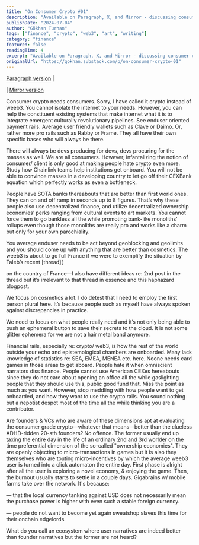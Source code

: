 ```yaml
---
title: "On Consumer Crypto #01"
description: "Available on Paragraph, X, and Mirror - discussing consumer crypto applications and their potential."
publishDate: "2024-07-04"
author: "Gökhan Turhan"
tags: ["finance", "crypto", "web3", "art", "writing"]
category: "finance"
featured: false
readingTime: 4
excerpt: "Available on Paragraph, X, and Mirror - discussing consumer crypto applications and their potential for mainstream adoption."
originalUrl: "https://gokhan.substack.com/p/on-consumer-crypto-01"
---
```


[Paragraph version](https://paragraph.xyz/@gokhan/consumer-crypto?referrer=0x36de990133D36d7E3DF9a820aA3eDE5a2320De71) |

<TwitterEmbed url="https://twitter.com/i/status/1808846330048967019" />

| [Mirror version](https://gokhan.mirror.xyz/vvTdas-z_Vxp_inh8c5JKdylaskAIjTFcjBBU1unlQQ?referrerAddress=0x36de990133D36d7E3DF9a820aA3eDE5a2320De71)

Consumer crypto needs consumers. Sorry, I have called it crypto instead of weeb3. You cannot isolate the internet to your needs. However, you can help the constituent existing systems that make internet what it is to integrate emergent culturally revolutionary pipelines. See enduser oriented payment rails. Average user friendly wallets such as Clave or Daimo. Or, rather more pro rails such as Rabby or Frame. They all have their own specific bases who will always be there.

There will always be devs producing for devs, devs procuring for the masses as well. We are all consumers. However, infantalizing the notion of consumer/ client is only good at making people hate crypto even more. Study how Chainlink teams help institutions get onboard. You will not be able to convince masses in a developing country to let go off their CEXBank equation which perfectly works as even a bottleneck.

People have SOTA banks thereabouts that are better than first world ones. They can on and off ramp in seconds up to 8 figures. That’s why these people also use decentralized finance, and utilize decentralized ownership economies’ perks ranging from cultural events to art markets. You cannot force them to go bankless all the while promoting bank-like monoliths’ rollups even though those monoliths are really pro and works like a charm but only for your own parochiality.

You average enduser needs to be act beyond geoblocking and geolimits and you should come up with anything that are better than cosmetics. The weeb3 is about to go full France if we were to exemplify the situation by Taleb’s recent [thread](

<TwitterEmbed url="https://twitter.com/i/status/1807735364204806416" />

on the country of France—I also have different ideas re: 2nd post in the thread but it’s irrelevant to that thread in essence and this haphazard blogpost.

We focus on cosmetics a lot. I do detest that I need to employ the first person plural here. It’s because people such as myself have always spoken against discrepancies in practice.

We need to focus on what people really need and it’s not only being able to push an ephemeral button to save their secrets to the cloud. It is not some glitter ephemera for we are not a hair metal band anymore.

Financial rails, especially re: crypto/ web3, is how the rest of the world outside your echo and epistemological chambers are onboarded. Many lack knowledge of statistics re: SEA, EMEA, MENEA etc. here. Noone needs card games in those areas to get aboard. People hate it when omniscient narrators diss finance. People cannot use American CEXes hereabouts since they do not care about opening an office all the while gaslighting people that they should use this, public good fund that. Miss the point as much as you want. However, stop meddling with how people want to get onboarded, and how they want to use the crypto rails. You sound nothing but a nepotist despot most of the time all the while thinking you are a contributor.

Are founders & VCs who are aware of these dimensions apt at evaluating the consumer grade crypto—whatever that means—better than the clueless ADHD-ridden 20-sth founders? No offence. The former usually end up taxing the entire day in the life of an ordinary 2nd and 3rd worlder on the time preferential dimension of the so-called "ownership economies". They are openly objecting to micro-transactions in games but it is also they themselves who are touting micro-incentives by which the average weeb3 user is turned into a click automaton the entire day. First phase is alright after all the user is exploring a novel economy, & enjoying the game. Then, the burnout usually starts to settle in a couple days. Gigabrains w/ mobile farms take over the network. It's because:

— that the local currency tanking against USD does not necessarily mean the purchase power is higher with even such a stable foreign currency.

— people do not want to become yet again sweatshop slaves this time for their onchain edgelords.

What do you call an ecosystem where user narratives are indeed better than founder narratives but the former are not heard?